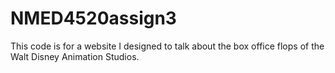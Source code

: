 # NMED4520assign3

This code is for a website I designed to talk about the box office flops of the Walt Disney Animation Studios. 
